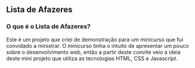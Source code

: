 ## Lista de Afazeres

### O que é o Lista de Afazeres?

Este é um projeto que criei de demonstração para um minicurso que fui convidado a ministrar. O minicurso tinha o intuito de apresentar um pouco sobre o desenvolvimento web, então a partir deste convite veio a ideia deste mini projeto que utiliza as tecnologias HTML, CSS e Javascript.